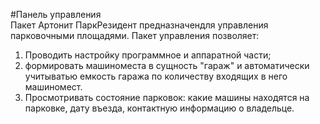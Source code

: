 #Панель управления  
Пакет Артонит ПаркРезидент предназначендля управления парковочными площадями.
Пакет управления позволяет:  
1. Проводить настройку программное и аппаратной части;  
2. формировать машиноместа в сущность "гараж" и автоматически учитыватью емкость гаража по количеству входящих в него машиномест.
3. Просмотривать состояние парковок: какие машины находятся на парковке, дату въезда, контактную информацию о владельце.  

